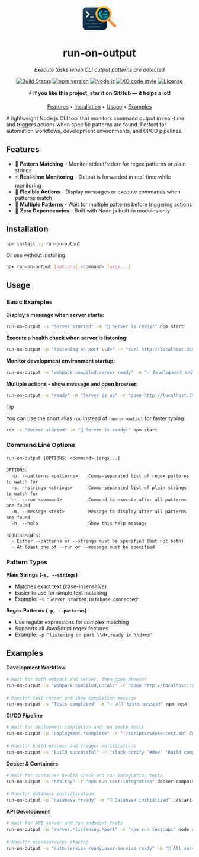 <div align="center">
  <img src="icon.png" width="96" alt="run-on-output logo">
  
  # run-on-output
  *Execute tasks when CLI output patterns are detected*
  
  [![Build Status](https://img.shields.io/github/actions/workflow/status/sinedied/run-on-output/ci.yml?style=flat-square)](https://github.com/sinedied/run-on-output/actions)
  [![npm version](https://img.shields.io/npm/v/run-on-output?style=flat-square)](https://www.npmjs.com/package/run-on-output)
  [![Node.js](https://img.shields.io/badge/Node.js->=20-3c873a?style=flat-square)](https://nodejs.org)
  [![XO code style](https://shields.io/badge/code_style-5ed9c7?logo=xo&labelColor=gray&style=flat-square)](https://github.com/xojs/xo)
  [![License](https://img.shields.io/badge/License-MIT-blue?style=flat-square)](LICENSE)

  **⭐ If you like this project, star it on GitHub — it helps a lot!**

  [Features](#features) • [Installation](#installation) • [Usage](#usage) • [Examples](#examples)

</div>


A lightweight Node.js CLI tool that monitors command output in real-time and triggers actions when specific patterns are found. Perfect for automation workflows, development environments, and CI/CD pipelines.

## Features

- 🎯 **Pattern Matching** - Monitor stdout/stderr for regex patterns or plain strings
- ⚡ **Real-time Monitoring** - Output is forwarded in real-time while monitoring  
- 🔧 **Flexible Actions** - Display messages or execute commands when patterns match
- 📝 **Multiple Patterns** - Wait for multiple patterns before triggering actions
- 🚀 **Zero Dependencies** - Built with Node.js built-in modules only

## Installation

```bash
npm install -g run-on-output
```

Or use without installing:

```bash
npx run-on-output [options] <command> [args...]
```

## Usage

### Basic Examples

**Display a message when server starts:**
```bash
run-on-output -s "Server started" -m "🚀 Server is ready!" npm start
```

**Execute a health check when server is listening:**
```bash
run-on-output -p "listening on port \\d+" -r "curl http://localhost:3000/health" node server.js
```

**Monitor development environment startup:**
```bash
run-on-output -s "webpack compiled,server ready" -m "✅ Development environment ready" npm run dev
```

**Multiple actions - show message and open browser:**
```bash
run-on-output -s "ready" -m "Server is up" -r "open http://localhost:3000" npm start
```

> [!TIP]
> You can use the short alias `roo` instead of `run-on-output` for faster typing:
> ```bash
> roo -s "Server started" -m "🚀 Server is ready!" npm start
> ```

### Command Line Options

```
run-on-output [OPTIONS] <command> [args...]

OPTIONS:
  -p, --patterns <patterns>    Comma-separated list of regex patterns to watch for
  -s, --strings <strings>      Comma-separated list of plain strings to watch for
  -r, --run <command>          Command to execute after all patterns are found
  -m, --message <text>         Message to display after all patterns are found
  -h, --help                   Show this help message

REQUIREMENTS:
  - Either --patterns or --strings must be specified (but not both)
  - At least one of --run or --message must be specified
```

### Pattern Types

**Plain Strings (`-s, --strings`)**
- Matches exact text (case-insensitive)
- Easier to use for simple text matching
- Example: `-s "Server started,Database connected"`

**Regex Patterns (`-p, --patterns`)**
- Use regular expressions for complex matching
- Supports all JavaScript regex features
- Example: `-p "listening on port \\d+,ready in \\d+ms"`

## Examples

**Development Workflow**
```bash
# Wait for both webpack and server, then open browser
run-on-output -s "webpack compiled,Local:" -r "open http://localhost:3000" npm run dev

# Monitor test runner and show completion message
run-on-output -s "Tests completed" -m "✅ All tests passed!" npm test
```

**CI/CD Pipeline**
```bash
# Wait for deployment completion and run smoke tests
run-on-output -p "deployment.*complete" -r "./scripts/smoke-test.sh" deploy.sh

# Monitor build process and trigger notifications
run-on-output -s "Build successful" -r "slack-notify '#dev' 'Build completed'" npm run build
```

**Docker & Containers**
```bash
# Wait for container health check and run integration tests
run-on-output -s "healthy" -r "npm run test:integration" docker-compose up

# Monitor database initialization
run-on-output -p "database.*ready" -m "📁 Database initialized" ./start-db.sh
```

**API Development**
```bash
# Wait for API server and run endpoint tests
run-on-output -p "server.*listening.*port" -r "npm run test:api" node api.js

# Monitor microservices startup
run-on-output -s "auth-service ready,user-service ready" -m "🔐 All services online" ./start-services.sh
```
